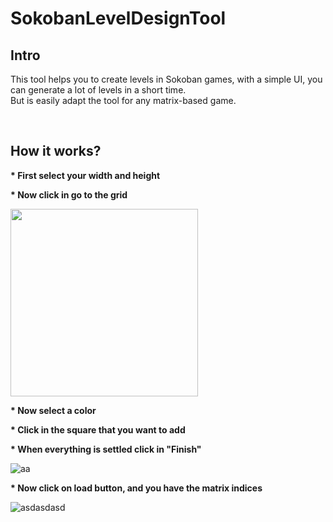 # SokobanLevelDesignTool

<h2>Intro</h2>
<p>This tool helps you to create levels in Sokoban games, with a simple UI, you can generate a lot of levels in a short time.<br> But is easily adapt the tool for any matrix-based game.</p>

<br>
<h2>How it works?</h2>

<p><b>* First select your width and height</b></p>
<p><b>* Now click in go to the grid</b></p>
<img src="https://i.ibb.co/rtwB2tm/captura.png" width="300px" height="300px">

<p><b>* Now select a color</b></p>
<p><b>* Click in the square that you want to add</b></p>
<p><b>* When everything is settled click in "Finish"</b></p>
<img src="https://i.ibb.co/5hvhLW6/aa.png" alt="aa" border="0">

<p><b>* Now click on load button, and you have the matrix indices</b></p>
<img src="https://i.ibb.co/KLRNtqf/asdasdasd.png" alt="asdasdasd" border="0">
